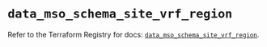# `data_mso_schema_site_vrf_region`

Refer to the Terraform Registry for docs: [`data_mso_schema_site_vrf_region`](https://registry.terraform.io/providers/ciscodevnet/mso/1.5.3/docs/data-sources/schema_site_vrf_region).
